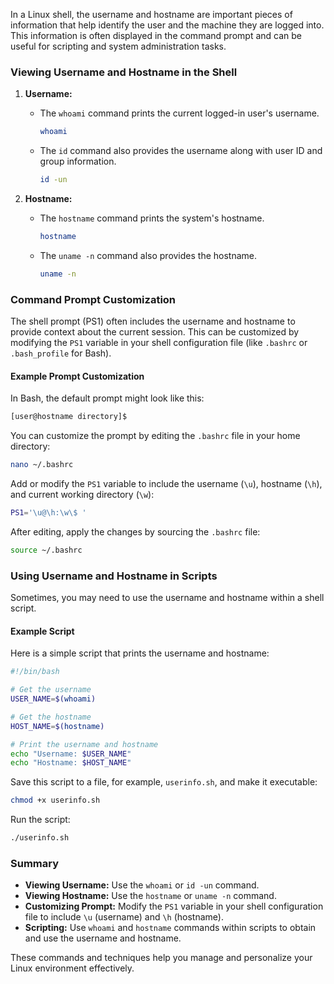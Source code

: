 In a Linux shell, the username and hostname are important pieces of information that help identify the user and the machine they are logged into. This information is often displayed in the command prompt and can be useful for scripting and system administration tasks.

### Viewing Username and Hostname in the Shell

1. **Username:**
   - The `whoami` command prints the current logged-in user's username.
     ```bash
     whoami
     ```
   - The `id` command also provides the username along with user ID and group information.
     ```bash
     id -un
     ```

2. **Hostname:**
   - The `hostname` command prints the system's hostname.
     ```bash
     hostname
     ```
   - The `uname -n` command also provides the hostname.
     ```bash
     uname -n
     ```

### Command Prompt Customization

The shell prompt (PS1) often includes the username and hostname to provide context about the current session. This can be customized by modifying the `PS1` variable in your shell configuration file (like `.bashrc` or `.bash_profile` for Bash).

#### Example Prompt Customization

In Bash, the default prompt might look like this:
```bash
[user@hostname directory]$
```

You can customize the prompt by editing the `.bashrc` file in your home directory:
```bash
nano ~/.bashrc
```

Add or modify the `PS1` variable to include the username (`\u`), hostname (`\h`), and current working directory (`\w`):
```bash
PS1='\u@\h:\w\$ '
```

After editing, apply the changes by sourcing the `.bashrc` file:
```bash
source ~/.bashrc
```

### Using Username and Hostname in Scripts

Sometimes, you may need to use the username and hostname within a shell script.

#### Example Script

Here is a simple script that prints the username and hostname:
```bash
#!/bin/bash

# Get the username
USER_NAME=$(whoami)

# Get the hostname
HOST_NAME=$(hostname)

# Print the username and hostname
echo "Username: $USER_NAME"
echo "Hostname: $HOST_NAME"
```

Save this script to a file, for example, `userinfo.sh`, and make it executable:
```bash
chmod +x userinfo.sh
```

Run the script:
```bash
./userinfo.sh
```

### Summary

- **Viewing Username:** Use the `whoami` or `id -un` command.
- **Viewing Hostname:** Use the `hostname` or `uname -n` command.
- **Customizing Prompt:** Modify the `PS1` variable in your shell configuration file to include `\u` (username) and `\h` (hostname).
- **Scripting:** Use `whoami` and `hostname` commands within scripts to obtain and use the username and hostname.

These commands and techniques help you manage and personalize your Linux environment effectively.
